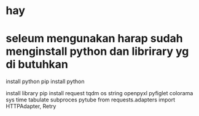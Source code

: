 # hay 
# seleum mengunakan harap sudah menginstall python dan librirary yg di butuhkan 

install python 
pip install python 

install library 
pip install request tqdm os string openpyxl pyfiglet colorama sys time tabulate subproces pytube
from requests.adapters import HTTPAdapter, Retry
